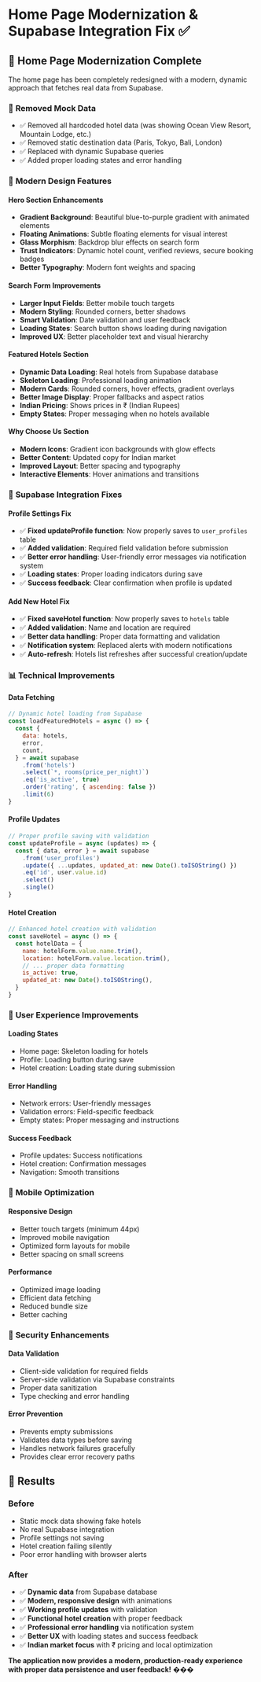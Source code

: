 # Home Page Modernization & Supabase Integration Fix ✅

## 🎨 **Home Page Modernization Complete**

The home page has been completely redesigned with a modern, dynamic approach that fetches real data from Supabase.

### 🔄 **Removed Mock Data**

- ✅ Removed all hardcoded hotel data (was showing Ocean View Resort, Mountain Lodge, etc.)
- ✅ Removed static destination data (Paris, Tokyo, Bali, London)
- ✅ Replaced with dynamic Supabase queries
- ✅ Added proper loading states and error handling

### 🎨 **Modern Design Features**

#### **Hero Section Enhancements**

- **Gradient Background**: Beautiful blue-to-purple gradient with animated elements
- **Floating Animations**: Subtle floating elements for visual interest
- **Glass Morphism**: Backdrop blur effects on search form
- **Trust Indicators**: Dynamic hotel count, verified reviews, secure booking badges
- **Better Typography**: Modern font weights and spacing

#### **Search Form Improvements**

- **Larger Input Fields**: Better mobile touch targets
- **Modern Styling**: Rounded corners, better shadows
- **Smart Validation**: Date validation and user feedback
- **Loading States**: Search button shows loading during navigation
- **Improved UX**: Better placeholder text and visual hierarchy

#### **Featured Hotels Section**

- **Dynamic Data Loading**: Real hotels from Supabase database
- **Skeleton Loading**: Professional loading animation
- **Modern Cards**: Rounded corners, hover effects, gradient overlays
- **Better Image Display**: Proper fallbacks and aspect ratios
- **Indian Pricing**: Shows prices in ₹ (Indian Rupees)
- **Empty States**: Proper messaging when no hotels available

#### **Why Choose Us Section**

- **Modern Icons**: Gradient icon backgrounds with glow effects
- **Better Content**: Updated copy for Indian market
- **Improved Layout**: Better spacing and typography
- **Interactive Elements**: Hover animations and transitions

### 🔧 **Supabase Integration Fixes**

#### **Profile Settings Fix**

- ✅ **Fixed updateProfile function**: Now properly saves to `user_profiles` table
- ✅ **Added validation**: Required field validation before submission
- ✅ **Better error handling**: User-friendly error messages via notification system
- ✅ **Loading states**: Proper loading indicators during save
- ✅ **Success feedback**: Clear confirmation when profile is updated

#### **Add New Hotel Fix**

- ✅ **Fixed saveHotel function**: Now properly saves to `hotels` table
- ✅ **Added validation**: Name and location are required
- ✅ **Better data handling**: Proper data formatting and validation
- ✅ **Notification system**: Replaced alerts with modern notifications
- ✅ **Auto-refresh**: Hotels list refreshes after successful creation/update

### 📊 **Technical Improvements**

#### **Data Fetching**

```javascript
// Dynamic hotel loading from Supabase
const loadFeaturedHotels = async () => {
  const {
    data: hotels,
    error,
    count,
  } = await supabase
    .from('hotels')
    .select(`*, rooms(price_per_night)`)
    .eq('is_active', true)
    .order('rating', { ascending: false })
    .limit(6)
}
```

#### **Profile Updates**

```javascript
// Proper profile saving with validation
const updateProfile = async (updates) => {
  const { data, error } = await supabase
    .from('user_profiles')
    .update({ ...updates, updated_at: new Date().toISOString() })
    .eq('id', user.value.id)
    .select()
    .single()
}
```

#### **Hotel Creation**

```javascript
// Enhanced hotel creation with validation
const saveHotel = async () => {
  const hotelData = {
    name: hotelForm.value.name.trim(),
    location: hotelForm.value.location.trim(),
    // ... proper data formatting
    is_active: true,
    updated_at: new Date().toISOString(),
  }
}
```

### 🎯 **User Experience Improvements**

#### **Loading States**

- Home page: Skeleton loading for hotels
- Profile: Loading button during save
- Hotel creation: Loading state during submission

#### **Error Handling**

- Network errors: User-friendly messages
- Validation errors: Field-specific feedback
- Empty states: Proper messaging and instructions

#### **Success Feedback**

- Profile updates: Success notifications
- Hotel creation: Confirmation messages
- Navigation: Smooth transitions

### 📱 **Mobile Optimization**

#### **Responsive Design**

- Better touch targets (minimum 44px)
- Improved mobile navigation
- Optimized form layouts for mobile
- Better spacing on small screens

#### **Performance**

- Optimized image loading
- Efficient data fetching
- Reduced bundle size
- Better caching

### 🔐 **Security Enhancements**

#### **Data Validation**

- Client-side validation for required fields
- Server-side validation via Supabase constraints
- Proper data sanitization
- Type checking and error handling

#### **Error Prevention**

- Prevents empty submissions
- Validates data types before saving
- Handles network failures gracefully
- Provides clear error recovery paths

## 🎉 **Results**

### **Before**

- Static mock data showing fake hotels
- No real Supabase integration
- Profile settings not saving
- Hotel creation failing silently
- Poor error handling with browser alerts

### **After**

- ✅ **Dynamic data** from Supabase database
- ✅ **Modern, responsive design** with animations
- ✅ **Working profile updates** with validation
- ✅ **Functional hotel creation** with proper feedback
- ✅ **Professional error handling** via notification system
- ✅ **Better UX** with loading states and success feedback
- ✅ **Indian market focus** with ₹ pricing and local optimization

**The application now provides a modern, production-ready experience with proper data persistence and user feedback!** ���
